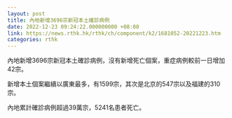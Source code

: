 ```yaml
---
layout: post
title: 內地新增3696宗新冠本土確診病例
date: 2022-12-23 09:24:22.000000000 +08:00
link: https://news.rthk.hk/rthk/ch/component/k2/1681052-20221223.htm
categories: rthk
---
```


內地新增3696宗新冠本土確診病例，沒有新增死亡個案，重症病例較前一日增加42宗。

新增本土個案繼續以廣東最多，有1599宗，其次是北京的547宗以及福建的310宗。

內地累計確診病例超過39萬宗，5241名患者死亡。
